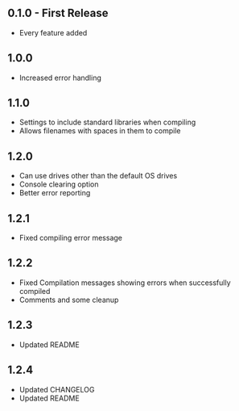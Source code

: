 ## 0.1.0 - First Release
* Every feature added

## 1.0.0
* Increased error handling

## 1.1.0
* Settings to include standard libraries when compiling
* Allows filenames with spaces in them to compile

## 1.2.0
* Can use drives other than the default OS drives
* Console clearing option
* Better error reporting

## 1.2.1
* Fixed compiling error message

## 1.2.2
* Fixed Compilation messages showing errors when successfully compiled
* Comments and some cleanup

## 1.2.3
* Updated README

## 1.2.4
* Updated CHANGELOG
* Updated README